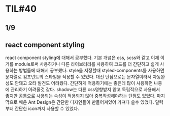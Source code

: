 # TIL#40
## 1/9

## react component styling
react component styling에 대해서 공부했다. 기본 개념은 css, scss와 같고 이제 이거를 module로써 사용하거나 다른 라이브러리를 사용하여 코드를 더 간단하고 쉽게 사용하는 방법들에 대해서 공부했다. style을 지정할때 styled-components를 사용하면 문자열로 컴포넌트의 스타일을 적용할 수 있었다. 대신 단점으로는 문자열이라서 자동완성도 안돼고 오타 발견도 어려웠다. 간단하게 적용하기에는 좋은데 많이 사용하면 나중에 관리하기 어려울것 같다. shadow는 다른 css영향받지 않고 독립적으로 사용해서 좋지만 공통으로 사용되는 속성이 적용되지 않아 중복작성해야하는 단점도 있었다. 마지막으로 배운 Ant Design은 간단한 디자인들이 만들어져있어 가져다 쓸수 있었다. 달력부터 간단한 icon까지 사용할 수 있었다. 